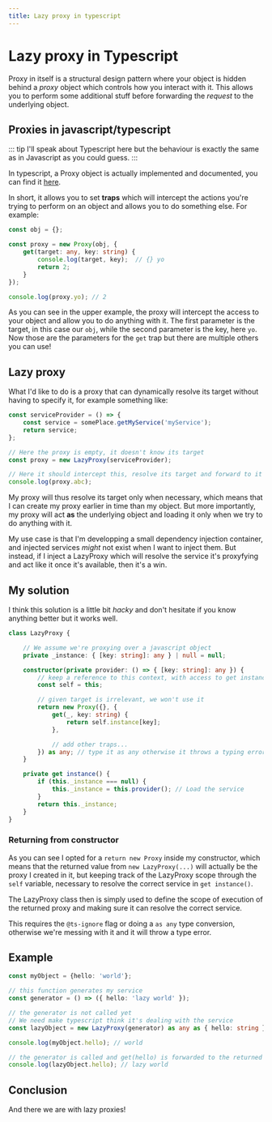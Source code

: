 ```yaml
---
title: Lazy proxy in typescript
---
```


<ToggleFavorite />

# Lazy proxy in Typescript

Proxy in itself is a structural design pattern where your object
is hidden behind a *proxy* object which controls how you interact with it.
This allows you to perform some additional stuff before forwarding the
*request* to the underlying object.

## Proxies in javascript/typescript
::: tip
I'll speak about Typescript here but the behaviour is exactly the same as
in Javascript as you could guess.
:::

In typescript, a Proxy object is actually implemented and documented, you can
find it [here](https://developer.mozilla.org/fr/docs/Web/JavaScript/Reference/Objets_globaux/Proxy).

In short, it allows you to set **traps** which will intercept the actions
you're trying to perform on an object and allows you to do something else. For example:
```typescript
const obj = {};

const proxy = new Proxy(obj, {
    get(target: any, key: string) {
        console.log(target, key);  // {} yo
        return 2;
    }
});

console.log(proxy.yo); // 2
```

As you can see in the upper example, the proxy will intercept the access to your object
and allow you to do anything with it. The first parameter is the target, in this case our `obj`,
while the second parameter is the key, here `yo`. Now those are the parameters for the `get` trap but
there are multiple others you can use!

## Lazy proxy
What I'd like to do is a proxy that can dynamically resolve its target without having to specify it,
for example something like:
```typescript
const serviceProvider = () => {
    const service = somePlace.getMyService('myService');
    return service;
};

// Here the proxy is empty, it doesn't know its target
const proxy = new LazyProxy(serviceProvider);

// Here it should intercept this, resolve its target and forward to it
console.log(proxy.abc);
```

My proxy will thus resolve its target only when necessary, which means that I can create my
proxy earlier in time than my object. But more importantly, my proxy will act **as** the underlying
object and loading it only when we try to do anything with it.

My use case is that I'm developping a small dependency injection container, and injected services
*might* not exist when I want to inject them. But instead, if I inject a LazyProxy which will resolve
the service it's proxyfying and act like it once it's available, then it's a win.

## My solution
I think this solution is a little bit *hacky* and don't hesitate if you know anything better but it
works well.

```typescript
class LazyProxy {

    // We assume we're proxying over a javascript object
    private _instance: { [key: string]: any } | null = null;

    constructor(private provider: () => { [key: string]: any }) {
        // keep a reference to this context, with access to get instance()
        const self = this;

        // given target is irrelevant, we won't use it
        return new Proxy({}, {
            get(_, key: string) {
                return self.instance[key];
            },

            // add other traps...
        }) as any; // type it as any otherwise it throws a typing error
    }

    private get instance() {
        if (this._instance === null) {
            this._instance = this.provider(); // Load the service
        }
        return this._instance;
    }
}
```

### Returning from constructor
As you can see I opted for a `return new Proxy` inside my constructor, which means
that the returned value from `new LazyProxy(...)` will actually be the proxy I created
in it, but keeping track of the LazyProxy scope through the `self` variable, necessary
to resolve the correct service in `get instance()`.

The LazyProxy class then is simply used to define the scope of execution of the returned
proxy and making sure it can resolve the correct service.

This requires the `@ts-ignore` flag or doing a `as any` type conversion, otherwise we're
messing with it and it will throw a type error.

## Example
```typescript
const myObject = {hello: 'world'};

// this function generates my service
const generator = () => ({ hello: 'lazy world' });

// the generator is not called yet
// We need make typescript think it's dealing with the service
const lazyObject = new LazyProxy(generator) as any as { hello: string };

console.log(myObject.hello); // world

// the generator is called and get(hello) is forwarded to the returned object
console.log(lazyObject.hello); // lazy world
```

## Conclusion
And there we are with lazy proxies!